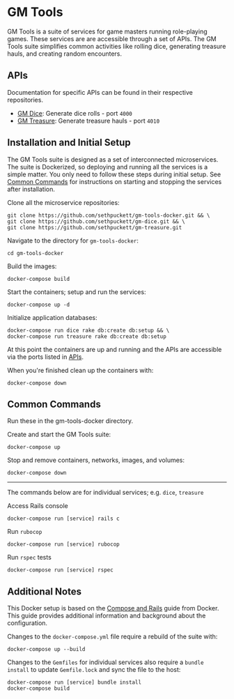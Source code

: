 # GM Tools

GM Tools is a suite of services for game masters running role-playing games. These services are are accessible through a set of APIs. The GM Tools suite simplifies common activities like rolling dice, generating treasure hauls, and creating random encounters.

## APIs

Documentation for specific APIs can be found in their respective repositories.

* [GM Dice](https://github.com/sethpuckett/gm-dice): Generate dice rolls - port `4000`
* [GM Treasure](https://github.com/sethpuckett/gm-treasure): Generate treasure hauls - port `4010`

## Installation and Initial Setup

The GM Tools suite is designed as a set of interconnected microservices. The suite is Dockerized, so deploying and running all the services is a simple matter. You only need to follow these steps during initial setup. See [Common Commands](#common-commands) for instructions on starting and stopping the services after installation.

Clone all the microservice repositories:
```
git clone https://github.com/sethpuckett/gm-tools-docker.git && \
git clone https://github.com/sethpuckett/gm-dice.git && \
git clone https://github.com/sethpuckett/gm-treasure.git
```

Navigate to the directory for `gm-tools-docker`:
```
cd gm-tools-docker
```

Build the images:
```
docker-compose build
```

Start the containers; setup and run the services:
```
docker-compose up -d
```

Initialize application databases:
```
docker-compose run dice rake db:create db:setup && \
docker-compose run treasure rake db:create db:setup
```

At this point the containers are up and running and the APIs are accessible via the ports listed in [APIs](#apis).

When you're finished clean up the containers with:
```
docker-compose down
```

## Common Commands

Run these in the gm-tools-docker directory.

Create and start the GM Tools suite:
```
docker-compose up
```

Stop and remove containers, networks, images, and volumes:
```
docker-compose down
```
---
The commands below are for individual services; e.g. `dice`, `treasure`

Access Rails console
```
docker-compose run [service] rails c
```

Run `rubocop`
```
docker-compose run [service] rubocop
```

Run `rspec` tests
```
docker-compose run [service] rspec
```

## Additional Notes

This Docker setup is based on the [Compose and Rails](https://docs.docker.com/compose/rails/) guide from Docker. This guide provides additional information and background about the configuration.

Changes to the `docker-compose.yml` file require a rebuild of the suite with:
```
docker-compose up --build
```

Changes to the `Gemfiles` for individual services also require a `bundle install` to update `Gemfile.lock` and sync the file to the host:
```
docker-compose run [service] bundle install
docker-compose build
```
